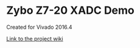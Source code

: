 # Zybo Z7-20 XADC Demo
Created for Vivado 2016.4

[Link to the project wiki](https://reference.digilentinc.com/learn/programmable-logic/tutorials/zybo-z7-xadc-demo/start)

